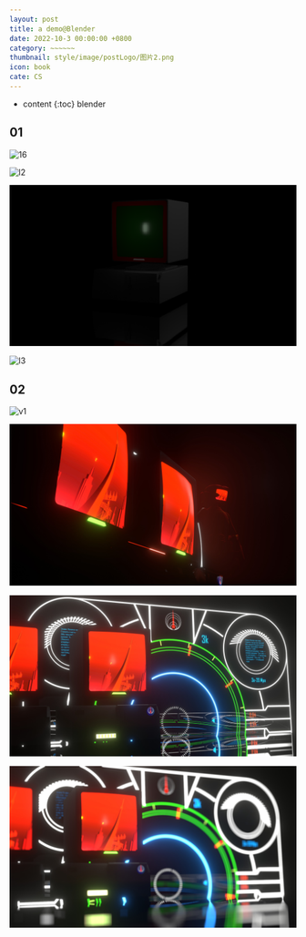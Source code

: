 ```yaml
---
layout: post
title: a demo@Blender
date: 2022-10-3 00:00:00 +0800
category: ~~~~~~
thumbnail: style/image/postLogo/图片2.png
icon: book
cate: CS
---
```



* content
{:toc}
blender



## 01

![16](style/image/ALL_MD_PIC/16.gif)

![l2](style/image/ALL_MD_PIC/l2.png)

![l1](style/image/ALL_MD_PIC/l1.png)

![l3](style/image/ALL_MY_MD_2/l3.png)

## 02

![v1](style/image/ALL_MY_MD_2/v1.gif)

![l11](style/image/ALL_MY_MD_2/l11.jpg)

![l7](style/image/ALL_MY_MD_2/l7.jpg)

![l8](style/image/ALL_MY_MD_2/l8.jpg)